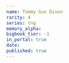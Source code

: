 ```yaml
---
name: Tommy Gun Dixon
rarity: 4
series: tng
memory_alpha:
bigbook_tier: -1
in_portal: true
date:
published: true
---
```




